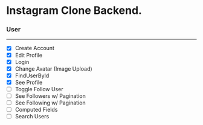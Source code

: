 # Instagram Clone Backend.

### User
___
- [X] Create Account
- [X] Edit Profile
- [X] Login
- [X] Change Avatar (Image Upload)
- [X] FindUserById
- [X] See Profile
- [ ] Toggle Follow User
- [ ] See Followers w/ Pagination
- [ ] See Following w/ Pagination
- [ ] Computed Fields
- [ ] Search Users